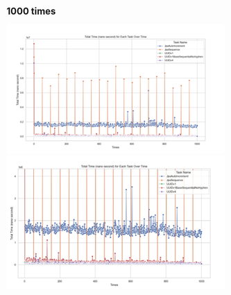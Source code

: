 ## 1000 times

![](./docs/resources/1000_summary_full.png)
![](./docs/resources/1000_summary_1.png)
